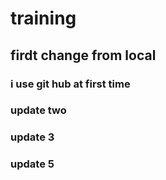 # training
## firdt change from local
### i use git hub at first time
### update two
### update 3
### update 5
